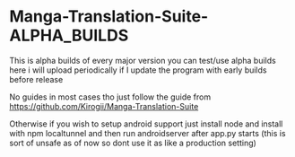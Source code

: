 # Manga-Translation-Suite-ALPHA_BUILDS
This is alpha builds of every major version you can test/use alpha builds here i will upload periodically if I update the program with early builds before release

No guides in most cases tho just follow the guide from https://github.com/Kirogii/Manga-Translation-Suite

Otherwise if you wish to setup android support just install node and install with npm localtunnel and then run androidserver after app.py starts (this is sort of unsafe as of now so dont use it as like a production setting)
